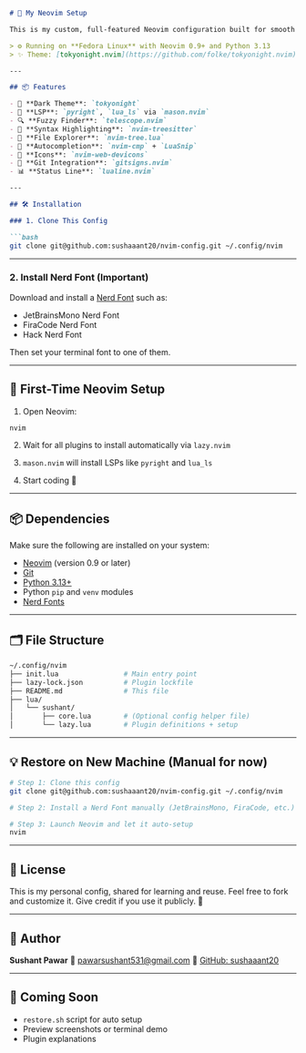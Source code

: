 ````markdown
# 🧠 My Neovim Setup

This is my custom, full-featured Neovim configuration built for smooth development in **Python**, **Lua**, and general-purpose coding. It uses a dark aesthetic (`tokyonight`), Treesitter syntax, LSP support, and modern plugins.

> ⚙️ Running on **Fedora Linux** with Neovim 0.9+ and Python 3.13  
> ✨ Theme: [tokyonight.nvim](https://github.com/folke/tokyonight.nvim)

---

## 📦 Features

- 🌙 **Dark Theme**: `tokyonight`
- 🧠 **LSP**: `pyright`, `lua_ls` via `mason.nvim`
- 🔍 **Fuzzy Finder**: `telescope.nvim`
- 🌲 **Syntax Highlighting**: `nvim-treesitter`
- 📂 **File Explorer**: `nvim-tree.lua`
- 🤖 **Autocompletion**: `nvim-cmp` + `LuaSnip`
- 🎨 **Icons**: `nvim-web-devicons`
- 📌 **Git Integration**: `gitsigns.nvim`
- 📊 **Status Line**: `lualine.nvim`

---

## 🛠️ Installation

### 1. Clone This Config

```bash
git clone git@github.com:sushaaant20/nvim-config.git ~/.config/nvim
````

---

### 2. Install Nerd Font (Important)

Download and install a [Nerd Font](https://www.nerdfonts.com/font-downloads) such as:

* JetBrainsMono Nerd Font
* FiraCode Nerd Font
* Hack Nerd Font

Then set your terminal font to one of them.

---

## 🚀 First-Time Neovim Setup

1. Open Neovim:

```bash
nvim
```

2. Wait for all plugins to install automatically via `lazy.nvim`

3. `mason.nvim` will install LSPs like `pyright` and `lua_ls`

4. Start coding 🎉

---

## 📦 Dependencies

Make sure the following are installed on your system:

* [Neovim](https://neovim.io/) (version 0.9 or later)
* [Git](https://git-scm.com/)
* [Python 3.13+](https://www.python.org/)
* Python `pip` and `venv` modules
* [Nerd Fonts](https://www.nerdfonts.com/)

---

## 🗂️ File Structure

```bash
~/.config/nvim
├── init.lua                # Main entry point
├── lazy-lock.json          # Plugin lockfile
├── README.md               # This file
├── lua/
│   └── sushant/
│       ├── core.lua        # (Optional config helper file)
│       └── lazy.lua        # Plugin definitions + setup
```

---

## 💡 Restore on New Machine (Manual for now)

```bash
# Step 1: Clone this config
git clone git@github.com:sushaaant20/nvim-config.git ~/.config/nvim

# Step 2: Install a Nerd Font manually (JetBrainsMono, FiraCode, etc.)

# Step 3: Launch Neovim and let it auto-setup
nvim
```

---

## 📜 License

This is my personal config, shared for learning and reuse.
Feel free to fork and customize it. Give credit if you use it publicly. 🙏

---

## 👤 Author

**Sushant Pawar**
📧 [pawarsushant531@gmail.com](mailto:pawarsushant531@gmail.com)
🐙 [GitHub: sushaaant20](https://github.com/sushaaant20)

---

## 🧪 Coming Soon

* `restore.sh` script for auto setup
* Preview screenshots or terminal demo
* Plugin explanations

````


